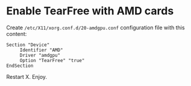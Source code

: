 # Enable TearFree with AMD cards

Create `/etc/X11/xorg.conf.d/20-amdgpu.conf` configuration file with this content:

```
Section "Device"
     Identifier "AMD"
     Driver "amdgpu"
     Option "TearFree" "true"
EndSection
```

Restart X. Enjoy.


